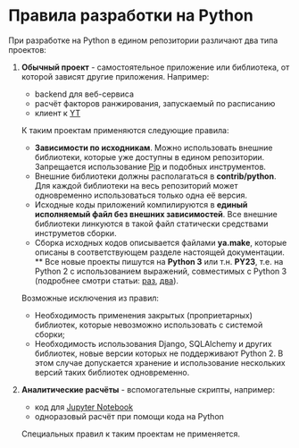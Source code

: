 # Правила разработки на Python

При разработке на Python в едином репозитории различают два типа проектов:

1. **Обычный проект** - самостоятельное приложение или библиотека, от которой зависят другие приложения. Например:

    * backend для веб-сервиса
    * расчёт факторов ранжирования, запускаемый по расписанию
    * клиент к [YT](https://yt.yandex-team.ru)

    К таким проектам применяются следующие правила:
    
    * **Зависимости по исходникам**. Можно использовать внешние библиотеки, которые уже доступны в едином репозитории. Запрещается использование [Pip](https://pypi.org/project/pip/) и подобных инструментов.
    * Внешние библиотеки должны располагаться в **contrib/python**. Для каждой библиотеки на весь репозиторий может одновременно использоваться только одна её версия.
    * Исходные коды приложений компилируются в **единый исполняемый файл без внешних зависимостей**. Все внешние библиотеки линкуются в такой файл статически средствами инструметов сборки.
    * Сборка исходных кодов описывается файлами **ya.make**, которые описаны в соответствующем разделе настоящей документации.
    ** Все новые проекты пишутся на **Python 3** или т.н. **PY23**, т.е. на Python 2 с использованием выражений, совместимых с Python 3 (подробнее смотри статьи: [раз](https://python-future.org/compatible_idioms.html), [два](https://docs.python.org/3/howto/pyporting.html)).
    
    Возможные исключения из правил:
    
    * Необходимость применения закрытых (проприетарных) библиотек, которые невозможно использовать с системой сборки;
    * Необходимость использования Django, SQLAlchemy и других библиотек, новые версии которых не поддерживают Python 2. В этом случае допускается хранение и использование нескольких версий таких библиотек одновременно.
    
2. **Аналитические расчёты** - вспомогательные скрипты, например:

    * код для [Jupyter Notebook](https://jupyter.org/)
    * одноразовый расчёт при помощи кода на Python
    
    Специальных правил к таким проектам не применяется.

